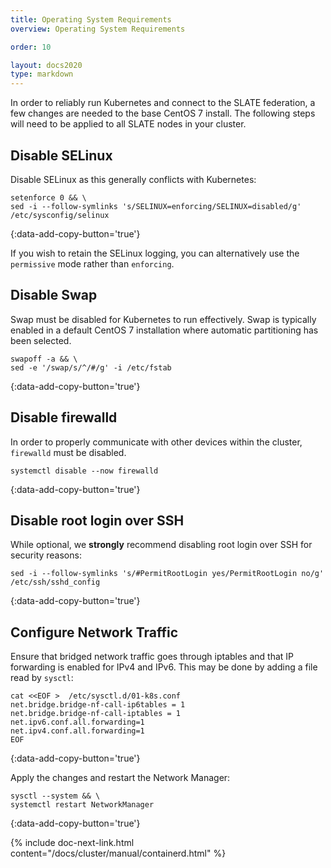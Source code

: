 ```yaml
---
title: Operating System Requirements
overview: Operating System Requirements

order: 10  

layout: docs2020
type: markdown
---
```


In order to reliably run Kubernetes and connect to the SLATE federation, a few changes are needed to the base CentOS 7 install. The following steps will need to be applied to all SLATE nodes in your cluster. 

## Disable SELinux

Disable SELinux as this generally conflicts with Kubernetes:

```shell
setenforce 0 && \
sed -i --follow-symlinks 's/SELINUX=enforcing/SELINUX=disabled/g' /etc/sysconfig/selinux
```
{:data-add-copy-button='true'}

If you wish to retain the SELinux logging, you can alternatively use the `permissive` mode rather than `enforcing`.

## Disable Swap

Swap must be disabled for Kubernetes to run effectively. Swap is typically enabled in a default CentOS 7 installation where automatic partitioning has been selected.

```shell
swapoff -a && \
sed -e '/swap/s/^/#/g' -i /etc/fstab
```
{:data-add-copy-button='true'}

## Disable firewalld

In order to properly communicate with other devices within the cluster, `firewalld` must be disabled.

```shell
systemctl disable --now firewalld
```
{:data-add-copy-button='true'}

## Disable root login over SSH

While optional, we **strongly** recommend disabling root login over SSH for security reasons:

```shell
sed -i --follow-symlinks 's/#PermitRootLogin yes/PermitRootLogin no/g' /etc/ssh/sshd_config
```
{:data-add-copy-button='true'}

## Configure Network Traffic

Ensure that bridged network traffic goes through iptables and that IP forwarding is enabled for IPv4 and IPv6. This may be done by adding a file read by `sysctl`:

```shell
cat <<EOF >  /etc/sysctl.d/01-k8s.conf
net.bridge.bridge-nf-call-ip6tables = 1
net.bridge.bridge-nf-call-iptables = 1
net.ipv6.conf.all.forwarding=1
net.ipv4.conf.all.forwarding=1
EOF
```
{:data-add-copy-button='true'}

Apply the changes and restart the Network Manager:

```shell
sysctl --system && \
systemctl restart NetworkManager
```
{:data-add-copy-button='true'}

{% include doc-next-link.html content="/docs/cluster/manual/containerd.html" %}